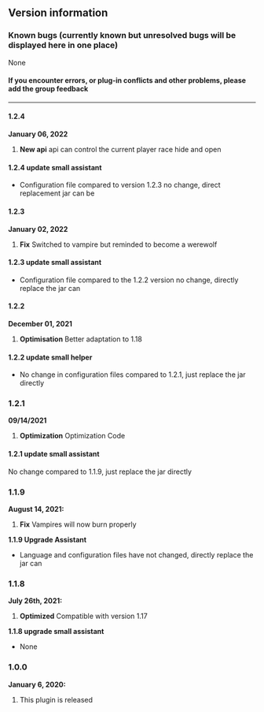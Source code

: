 ## Version information

### Known bugs (currently known but unresolved bugs will be displayed here in one place)
None
#### If you encounter errors, or plug-in conflicts and other problems, please add the group feedback

------------
#### 1.2.4
**January 06, 2022**
1. **New api** api can control the current player race hide and open

#### 1.2.4 update small assistant
- Configuration file compared to version 1.2.3 no change, direct replacement jar can be

#### 1.2.3
**January 02, 2022**
1. **Fix** Switched to vampire but reminded to become a werewolf

#### 1.2.3 update small assistant
- Configuration file compared to the 1.2.2 version no change, directly replace the jar can

#### 1.2.2
**December 01, 2021**
1. **Optimisation** Better adaptation to 1.18

#### 1.2.2 update small helper
- No change in configuration files compared to 1.2.1, just replace the jar directly

### 1.2.1
**09/14/2021**
1. **Optimization** Optimization Code

#### 1.2.1 update small assistant
No change compared to 1.1.9, just replace the jar directly

### 1.1.9
**August 14, 2021:**
1. **Fix** Vampires will now burn properly

**1.1.9 Upgrade Assistant**
- Language and configuration files have not changed, directly replace the jar can

### 1.1.8
**July 26th, 2021:**
1. **Optimized** Compatible with version 1.17

**1.1.8 upgrade small assistant**
- None

### 1.0.0
**January 6, 2020:**
1. This plugin is released